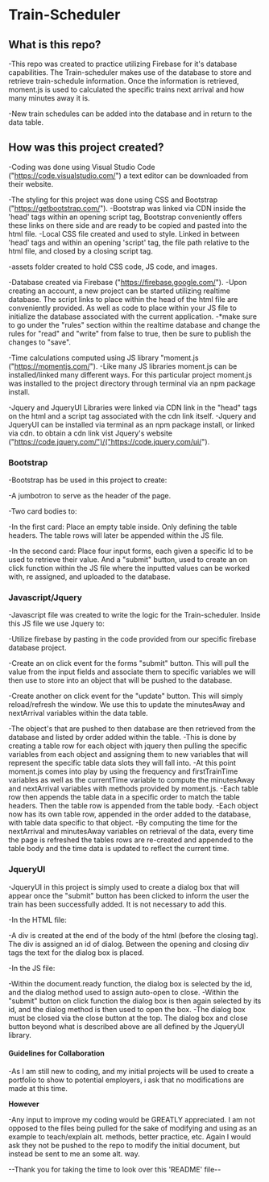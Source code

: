 # Train-Scheduler

## What is this repo?

-This repo was created to practice utilizing Firebase for it's database capabilities. The Train-scheduler makes use of the database to store and retrieve train-schedule information. Once the information is retrieved, moment.js is used to calculated the specific trains next arrival and how many minutes away it is. 

-New train schedules can be added into the database and in return to the data table.

## How was this project created?

-Coding was done using Visual Studio Code ("https://code.visualstudio.com/") a text editor can be downloaded from their website.

-The styling for this project was done using CSS and Bootstrap ("https://getbootstrap.com/").
-Bootstrap was linked via CDN inside the 'head' tags within an opening script tag, Bootstrap conveniently offers these links on there side and are ready to be copied and pasted into the html file.
-Local CSS file created and used to style. Linked in between 'head' tags and within an opening 'script' tag, the file path relative to the html file, and closed by a closing script tag. 

-assets folder created to hold CSS code, JS code, and images. 

-Database created via Firebase ("https://firebase.google.com/").
-Upon creating an account, a new project can be started utilizing realtime database. The script links to place within the head of the html file are conveniently provided. As well as code to place within your JS file to initialize the database associated with the current application.
-*make sure to go under the "rules" section within the realtime database and change the rules for "read" and "write" from false to true, then be sure to publish the changes to "save".

-Time calculations computed using JS library "moment.js ("https://momentjs.com/").
-Like many JS libraries moment.js can be installed/linked many different ways. For this particular project moment.js was installed to the project directory through terminal via an npm package install. 

-Jquery and JqueryUI Libraries were linked via CDN link in the "head" tags on the html and a script tag associated with the cdn link itself.
-Jquery and JqueryUI can be installed via terminal as an npm package install, or linked via cdn. to obtain a cdn link vist Jquery's website ("https://code.jquery.com/")/("https://code.jquery.com/ui/").

### Bootstrap
-Bootstrap has be used in this project to create: <br>

-A jumbotron to serve as the header of the page.

-Two card bodies to: <br>

-In the first card: Place an empty table inside. Only defining the table headers. The table rows will later be appended within the JS file.
 
-In the second card: Place four input forms, each given a specific Id to be used to retrieve their value. And a "submit" button, used to create an  on click function within the JS file where the inputted values can be worked with, re assigned, and uploaded to the database.

### Javascript/Jquery
-Javascript file was created to write the logic for the Train-scheduler. Inside this JS file we use Jquery to: <br>

-Utilize firebase by pasting in the code provided from our specific firebase database project.

-Create an on click event for the forms "submit" button. This will pull the value from the input fields and associate them to specific variables we will then use to store into an object that will be pushed to the database.

-Create another on click event for the "update" button. This will simply reload/refresh the window. We use this to update the minutesAway and nextArrival variables within the data table.

-The object's that are pushed to then database are then retrieved from the database and listed by order added within the table.
-This is done by creating a table row for each object with jquery then pulling the specific variables from each object and assigning them to new variables that will represent the specific table data slots they will fall into.
-At this point moment.js comes into play by using the frequency and firstTrainTime variables as well as the currentTime variable to compute the minutesAway and nextArrival variables with methods provided by moment.js.
-Each table row then appends the table data in a specific order to match the table headers. Then the table row is appended from the table body.
-Each object now has its own table row, appended in the order added to the database, with table data specific to that object.
-By computing the time for the nextArrival and minutesAway variables on retrieval of the data, every time the page is refreshed the tables rows are re-created and appended to the table body and the time data is updated to reflect the current time.

### JqueryUI
-JqueryUI in this project is simply used to create a dialog box that will appear once the "submit" button has been clicked to inform the user the train has been successfully added. It is not necessary to add this.

-In the HTML file: <br>

-A div is created at the end of the body of the html (before the closing tag). The div is assigned an id of dialog. Between the opening and closing div tags the text for the dialog box is placed.

-In the JS file: <br>

-Within the document.ready function, the dialog box is selected by the id, and the dialog method used to assign auto-open to close. 
-Within the "submit" button on click function the dialog box is then again selected by its id, and the dialog method is then used to open the box.
-The dialog box must be closed via the close button at the top. The dialog box and close button beyond what is described above are all defined by the JqueryUI library.

#### Guidelines for Collaboration

-As I am still new to coding, and my initial projects will be used to create a portfolio to show to potential employers, i ask that no modifications are made at this time.

**However**

 -Any input to improve my coding would be GREATLY appreciated. I am not opposed to the files being pulled for the sake of modifying and using as an example to teach/explain alt. methods, better practice, etc. Again I would ask they not be pushed to the repo to modify the initial document, but instead be sent to me an some alt. way.

 --Thank you for taking the time to look over this 'README' file--